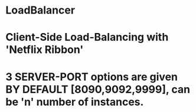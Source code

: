 # LoadBalancer
# Client-Side Load-Balancing with 'Netflix Ribbon'
# 3 SERVER-PORT options are given BY DEFAULT [8090,9092,9999], can be 'n' number of instances.


